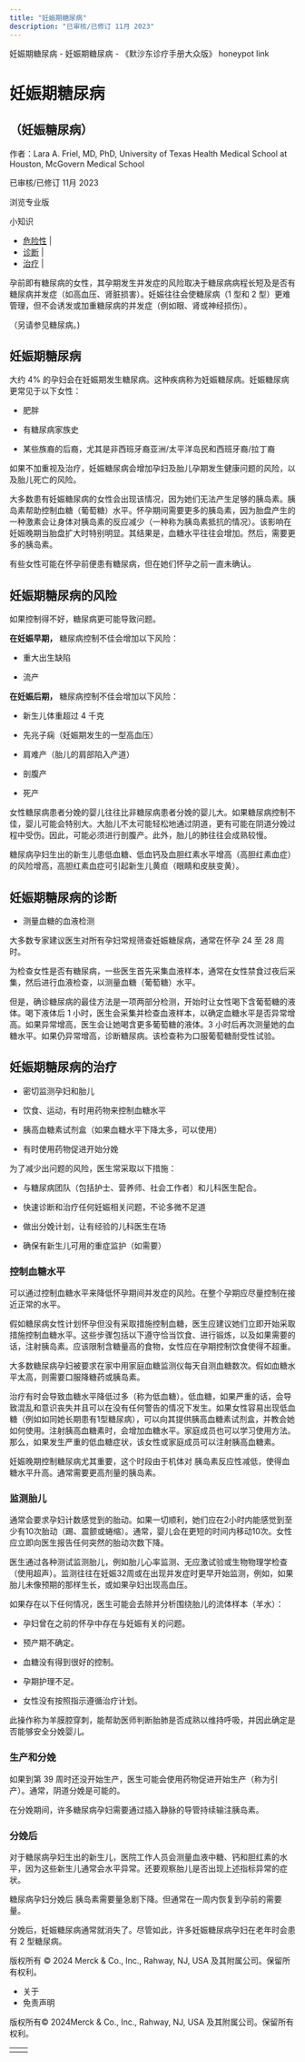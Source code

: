 ```yaml
---
title: "妊娠期糖尿病"
description: "已审核/已修订 11月 2023"
---
```


﻿妊娠期糖尿病 \- 妊娠期糖尿病 \- 《默沙东诊疗手册大众版》 honeypot link

# 妊娠期糖尿病

## （妊娠糖尿病）

作者：Lara A. Friel, MD, PhD, University of Texas Health Medical School at Houston,
McGovern Medical School

已审核/已修订 11月 2023

浏览专业版

小知识

- [危险性](#危险性_v24949039_zh) \|
- [诊断](#诊断_v37573492_zh) \|
- [治疗](#治疗_v812510_zh) \|

孕前即有糖尿病的女性，其孕期发生并发症的风险取决于糖尿病病程长短及是否有糖尿病并发症（如高血压、肾脏损害）。妊娠往往会使糖尿病（1 型和 2 型）更难管理，但不会诱发或加重糖尿病的并发症（例如眼、肾或神经损伤）。

（另请参见糖尿病。)

## 妊娠期糖尿病

大约 4% 的孕妇会在妊娠期发生糖尿病。这种疾病称为妊娠糖尿病。妊娠糖尿病更常见于以下女性：

- 肥胖

- 有糖尿病家族史

- 某些族裔的后裔，尤其是非西班牙裔亚洲/太平洋岛民和西班牙裔/拉丁裔


如果不加重视及治疗，妊娠糖尿病会增加孕妇及胎儿孕期发生健康问题的风险，以及胎儿死亡的风险。

大多数患有妊娠糖尿病的女性会出现该情况，因为她们无法产生足够的胰岛素。胰岛素帮助控制血糖（葡萄糖）水平。怀孕期间需要更多的胰岛素，因为胎盘产生的一种激素会让身体对胰岛素的反应减少（一种称为胰岛素抵抗的情况）。该影响在妊娠晚期当胎盘扩大时特别明显。其结果是，血糖水平往往会增加。然后，需要更多的胰岛素。

有些女性可能在怀孕前便患有糖尿病，但在她们怀孕之前一直未确认。

## 妊娠期糖尿病的风险

如果控制得不好，糖尿病更可能导致问题。

**在妊娠早期，** 糖尿病控制不佳会增加以下风险：

- 重大出生缺陷

- 流产


**在妊娠后期，** 糖尿病控制不佳会增加以下风险：

- 新生儿体重超过 4 千克

- 先兆子痫（妊娠期发生的一型高血压）

- 肩难产（胎儿的肩部陷入产道）

- 剖腹产

- 死产


女性糖尿病患者分娩的婴儿往往比非糖尿病患者分娩的婴儿大。如果糖尿病控制不佳，婴儿可能会特别大。大胎儿不太可能轻松地通过阴道，更有可能在阴道分娩过程中受伤。因此，可能必须进行剖腹产。此外，胎儿的肺往往会成熟较慢。

糖尿病孕妇生出的新生儿患低血糖、低血钙及血胆红素水平增高（高胆红素血症）的风险增高，高胆红素血症可引起新生儿黄疸（眼睛和皮肤变黄）。

## 妊娠期糖尿病的诊断

- 测量血糖的血液检测


大多数专家建议医生对所有孕妇常规筛查妊娠糖尿病，通常在怀孕 24 至 28 周时。

为检查女性是否有糖尿病，一些医生首先采集血液样本，通常在女性禁食过夜后采集，然后进行血液检查，以测量血糖（葡萄糖）水平。

但是，确诊糖尿病的最佳方法是一项两部分检测，开始时让女性喝下含葡萄糖的液体。喝下液体后 1 小时，医生会采集并检查血液样本，以确定血糖水平是否异常增高。如果异常增高，医生会让她喝含更多葡萄糖的液体。3 小时后再次测量她的血糖水平。如果仍异常增高，诊断糖尿病。该检查称为口服葡萄糖耐受性试验。

## 妊娠期糖尿病的治疗

- 密切监测孕妇和胎儿

- 饮食、运动，有时用药物来控制血糖水平

- 胰高血糖素试剂盒（如果血糖水平下降太多，可以使用）

- 有时使用药物促进开始分娩


为了减少出问题的风险，医生常采取以下措施：

- 与糖尿病团队（包括护士、营养师、社会工作者）和儿科医生配合。

- 快速诊断和治疗任何妊娠相关问题，不论多微不足道

- 做出分娩计划，让有经验的儿科医生在场

- 确保有新生儿可用的重症监护（如需要）


### 控制血糖水平

可以通过控制血糖水平来降低怀孕期间并发症的风险。在整个孕期应尽量控制在接近正常的水平。

假如糖尿病女性计划怀孕但没有采取措施控制血糖，医生应建议她们立即开始采取措施控制血糖水平。这些步骤包括以下遵守恰当饮食、进行锻炼，以及如果需要的话，注射胰岛素。应该限制含糖量高的食物，女性应在孕期控制饮食使得不超重。

大多数糖尿病孕妇被要求在家中用家庭血糖监测仪每天自测血糖数次。假如血糖水平太高，则需要口服降糖药或胰岛素。

治疗有时会导致血糖水平降低过多（称为低血糖）。低血糖，如果严重的话，会导致混乱和意识丧失并且可以在没有任何警告的情况下发生。如果女性容易出现低血糖（例如如同她长期患有1型糖尿病），可以向其提供胰高血糖素试剂盒，并教会她如何使用。注射胰高血糖素时，会增加血糖水平。家庭成员也可以学习使用方法。那么，如果发生严重的低血糖症状，该女性或家庭成员可以注射胰高血糖素。

妊娠晚期控制糖尿病尤其重要，这个时段由于机体对 胰岛素反应性减低，使得血糖水平升高。通常需要更高剂量的胰岛素。

### 监测胎儿

通常会要求孕妇计数感觉到的胎动。如果一切顺利，她们应在2小时内能感觉到至少有10次胎动（踢、震颤或蜷缩）。通常，婴儿会在更短的时间内移动10次。女性应立即向医生报告任何突然的胎动次数下降。

医生通过各种测试监测胎儿，例如胎儿心率监测、无应激试验或生物物理学检查（使用超声）。监测往往在妊娠32周或在出现并发症时更早开始监测，例如，如果胎儿未像预期的那样生长，或如果孕妇出现高血压。

如果存在以下任何情况，医生可能会去除并分析围绕胎儿的流体样本（羊水）：

- 孕妇曾在之前的怀孕中存在与妊娠有关的问题。

- 预产期不确定。

- 血糖没有得到很好的控制。

- 孕期护理不足。

- 女性没有按照指示遵循治疗计划。


此操作称为羊膜腔穿刺，能帮助医师判断胎肺是否成熟以维持呼吸，并因此确定是否能够安全分娩婴儿。

### 生产和分娩

如果到第 39 周时还没开始生产，医生可能会使用药物促进开始生产（称为引产）。通常，阴道分娩是可能的。

在分娩期间，许多糖尿病孕妇需要通过插入静脉的导管持续输注胰岛素。

### 分娩后

对于糖尿病孕妇生出的新生儿，医院工作人员会测量血液中糖、钙和胆红素的水平，因为这些新生儿通常会水平异常。还要观察胎儿是否出现上述指标异常的症状。

糖尿病孕妇分娩后 胰岛素需要量急剧下降。但通常在一周内恢复到孕前的需要量。

分娩后，妊娠糖尿病通常就消失了。尽管如此，许多妊娠糖尿病孕妇在老年时会患有 2 型糖尿病。



版权所有 © 2024
Merck & Co., Inc., Rahway, NJ, USA 及其附属公司。保留所有权利。

- 关于
- 免责声明

版权所有© 2024Merck & Co., Inc., Rahway, NJ, USA 及其附属公司。保留所有权利。

|     |     |
| --- | --- |
|  |  |